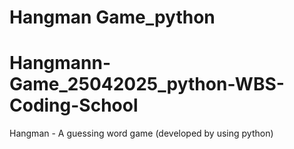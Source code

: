 # Hangman Game_python
# Hangmann-Game_25042025_python-WBS-Coding-School
Hangman - A guessing word game (developed by using python)
